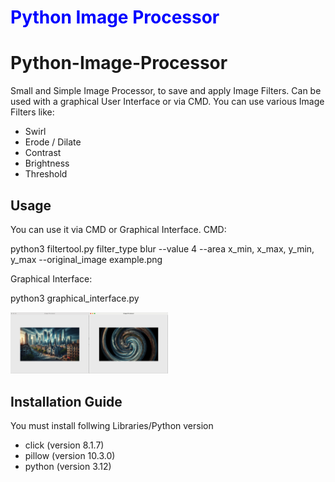 # <span style="color:blue">Python Image Processor</span>

# Python-Image-Processor
Small and Simple Image Processor, to save and apply Image Filters. Can be used with a graphical User Interface or via CMD.
You can use various Image Filters like:
- Swirl
- Erode / Dilate
- Contrast
- Brightness
- Threshold

## Usage
You can use it via CMD or Graphical Interface.
CMD:

python3 filtertool.py filter_type blur --value 4 --area x_min, x_max, y_min, y_max --original_image example.png

Graphical Interface:

python3 graphical_interface.py

<img src="Filter_image.png" width=50% height=50%>


## Installation Guide
You must install follwing Libraries/Python version
- click (version 8.1.7)
- pillow (version 10.3.0)
- python (version 3.12)
